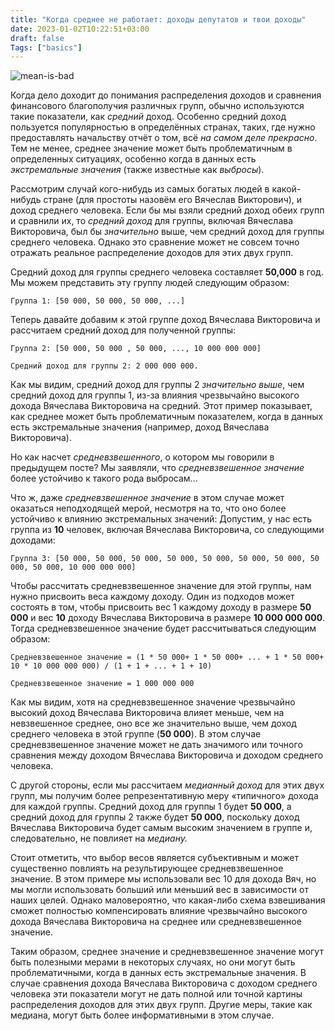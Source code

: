 ```yaml
---
title: "Когда среднее не работает: доходы депутатов и твои доходы"
date: 2023-01-02T10:22:51+03:00
draft: false
Tags: ["basics"]
---
```


![mean-is-bad](/images/posts/mean-is-bad-ru.png)

Когда дело доходит до понимания распределения доходов и сравнения финансового благополучия различных групп, обычно используются такие показатели, как *средний* доход. 
Особенно средний доход пользуется популярностью в определённых странах, таких, где нужно предоставлять начальству отчёт о том, всё *на самом деле прекрасно*. 
Тем не менее, среднее значение может быть проблематичным в определенных ситуациях, особенно когда в данных есть *экстремальные значения* (также известные как *выбросы*).

Рассмотрим случай кого-нибудь из самых богатых людей в какой-нибудь стране (для простоты назовём его Вячеслав Викторович), и доход среднего человека.
Если бы мы взяли средний доход обеих групп и сравнили их, то *средний доход* для группы, включая Вячеслава Викторовича, был бы *значительно* выше, чем средний доход для группы среднего человека.
Однако это сравнение может не совсем точно отражать реальное распределение доходов для этих двух групп.

Средний доход для группы среднего человека составляет **50,000** в год.
Мы можем представить эту группу людей следующим образом:

```
Группа 1: [50 000, 50 000, 50 000, ...]
```
Теперь давайте добавим к этой группе доход Вячеслава Викторовича и рассчитаем средний доход для полученной группы:

```
Группа 2: [50 000, 50 000 , 50 000, ..., 10 000 000 000]

Средний доход для группы 2: 2 000 000 000.
```

Как мы видим, средний доход для группы 2 *значительно выше*, чем средний доход для группы 1, из-за влияния чрезвычайно высокого дохода Вячеслава Викторовича на средний.
Этот пример показывает, как среднее может быть проблематичным показателем, когда в данных есть экстремальные значения (например, доход Вячеслава Викторовича).

Но как насчет *средневзвешенного*, о котором мы говорили в предыдущем посте? Мы заявляли, что *средневзвешенное значение* более устойчиво к такого рода выбросам...

Что ж, даже *средневзвешенное значение* в этом случае может оказаться неподходящей мерой, несмотря на то, что оно более устойчиво к влиянию экстремальных значений:
Допустим, у нас есть группа из **10** человек, включая Вячеслава Викторовича, со следующими доходами:

```
Группа 3: [50 000, 50 000, 50 000, 50 000, 50 000, 50 000, 50 000, 50 000, 50 000, 10 000 000 000]
```

Чтобы рассчитать средневзвешенное значение для этой группы, нам нужно присвоить веса каждому доходу.
Один из подходов может состоять в том, чтобы присвоить вес 1 каждому доходу в размере **50 000** и вес **10** доходу Вячеслава Викторовича в размере **10 000 000 000**.
Тогда средневзвешенное значение будет рассчитываться следующим образом:

```
Средневзвешенное значение = (1 * 50 000+ 1 * 50 000+ ... + 1 * 50 000+ 10 * 10 000 000 000) / (1 + 1 + ... + 1 + 10)

Средневзвешенное значение = 1 000 000 000
```

Как мы видим, хотя на средневзвешенное значение чрезвычайно высокий доход Вячеслава Викторовича влияет меньше, чем на невзвешенное среднее, оно все же значительно выше, чем доход среднего человека в этой группе (**50 000**).
В этом случае средневзвешенное значение может не дать значимого или точного сравнения между доходом Вячеслава Викторовича и доходом среднего человека.

С другой стороны, если мы рассчитаем *медианный доход* для этих двух групп, мы получим более репрезентативную меру «типичного» дохода для каждой группы.
Средний доход для группы 1 будет **50 000**, а средний доход для группы 2 также будет **50 000**, поскольку доход Вячеслава Викторовича будет самым высоким значением в группе и, следовательно, не повлияет на *медиану.*

Стоит отметить, что выбор весов является субъективным и может существенно повлиять на результирующее средневзвешенное значение.
В этом примере мы использовали вес 10 для дохода Вяч, но мы могли использовать больший или меньший вес в зависимости от наших целей. Однако маловероятно, что какая-либо схема взвешивания сможет полностью компенсировать влияние чрезвычайно высокого дохода Вячеслава Викторовича на среднее или средневзвешенное значение.

Таким образом, среднее значение и средневзвешенное значение могут быть полезными мерами в некоторых случаях, но они могут быть проблематичными, когда в данных есть экстремальные значения.
В случае сравнения дохода Вячеслава Викторовича с доходом среднего человека эти показатели могут не дать полной или точной картины распределения доходов для этих двух групп.
Другие меры, такие как медиана, могут быть более информативными в этом случае.
